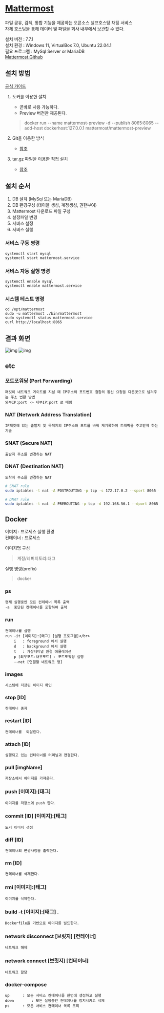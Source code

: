 # [Mattermost](https://mattermost.com/)
파일 공유, 검색, 통합 기능을 제공하는 오픈소스 셀프호스팅 채팅 서비스 </br>
자체 호스팅을 통해 데이터 및 파일을 회사 내부에서 보관할 수 있다.</br>

설치 버전 : 7.7.1 </br>
설치 환경 : Windows 11, VirtualBox 7.0, Ubuntu 22.04.1 </br>
필요 프로그램 : MySql Server or MariaDB </br>
[Mattermost Github](https://github.com/mattermost/docker) </br>

## 설치 방법
[공식 가이드](https://docs.mattermost.com/guides/deployment.html#install-guides)
1. 도커를 이용한 설치
    * 곧바로 사용 가능하다.
    * Preview 버전만 제공된다.
    >docker run --name mattermost-preview -d --publish 8065:8065 --add-host dockerhost:127.0.0.1 mattermost/mattermost-preview 

2. Git을 이용한 방식
    * [참조](https://judo0179.tistory.com/59)  
3. tar.gz 파일을 이용한 직접 설치
    * [참조](https://sakwon.tistory.com/73)

## 설치 순서
1. DB 설치 (MySql 또는 MariaDB)
2. DB 환경구성 (테이블 생성, 계정생성, 권한부여)
3. Mattermost 다운로드  파일 구성
4. 설정파일 변경
5. 서비스 설정
6. 서비스 실행

### 서비스 구동 명령
    systemctl start mysql
    systemctl start mattermost.service

### 서비스 자동 실행 명령
    systemctl enable mysql
    systemctl enable mattermost.service

### 시스템 테스트 명령
    cd /opt/mattermost
    sudo -u mattermost ./bin/mattermost
    sudo systemctl status mattermost.service 
    curl http://localhost:8065


## 결과 화면
![img](./img/mattermost1.png)
![img](./img/mattermost2.png)

## etc
### 포트포워딩	(Port Forwarding)
    패킷이 네트워크 게이트를 지날 때 IP주소와 포트번호 결합의 통신 요청을 다른곳으로 넘겨주는 주소 변환 방법
    외부IP:port -> 내부IP:port 로 매핑

### NAT		(Network Address Translation)
    IP패킷에 있는 출발지 및 목적지의 IP주소와 포트를 바꿔 재기록하여 트래픽을 주고받게 하는 기술
### SNAT		(Secure NAT)
	출발지 주소를 변경하는 NAT
### DNAT		(Destination NAT)
	도착지 주소를 변경하는 NAT

``` bash
# SNAT rule
sudo iptables -t nat -A POSTROUTING -p tcp -s 172.17.0.2 --sport 8065 -d 192.168.56.1 -j SNAT --to-source 192.168.56.1

# DNAT rule
sudo iptables -t nat -A PREROUTING -p tcp -d 192.168.56.1 --dport 8065 -j DNAT --to-destination 172.17.0.2:8065
```

## Docker
이미지	: 프로세스 실행 환경 </br>
컨테이너	: 프로세스

이미지명 구성 
>계정/레퍼지토리:태그

실행 명령(prefix)
>docker

### ps
    현재 실행중인 모든 컨테이너 목록 출력
    -a	중단된 컨테이너를 포함하여 출력

### run	
    컨테이너를 실행
    run -it [이미지]:[태그] [실행 프로그램]</br>
        i   : foreground 에서 실행
        d 	: background 에서 실행
        t	: 가상터미널 환경 애뮬레이션
        p [외부포트:내부포트] : 포트포워딩 실행
        --net [연결할 네트워크 명]

### images
    시스템에 저장된 이미지 확인
### stop [ID]
    컨테이너 중지
### restart [ID]
    컨테이너를  되살린다.
### attach [ID] 
    실행되고 있는 컨테이너를 터미널과 연결한다.
### pull [imgName]	
    저장소에서 이미지를 가져온다.
### push [이미지]:[태그]	
    이미지를 저장소에 push 한다.
### commit [ID] [이미지]:[태그]	
    도커 이미지 생성
### diff [ID]	
    컨테이너의 변경사항을 출력한다.
### rm [ID]
    컨테이너를 삭제한다.
### rmi [이미지]:[태그]	
    이미지를 삭제한다.
### build -t [이미지]:[태그] .	
    Dockerfile을 기반으로 이미지를 빌드한다.
### network disconnect [브릿지] [컨테이너]	
    네트워크 해제
### network connect [브릿지] [컨테이너]		
    네트워크 할당
### docker-compose 
    up		: 모든 서비스 컨테이너를 한번에 생성하고 실행
    down		: 모든 실행중인 컨테이너를 정지시키고 삭제
    ps		: 모든 서비스 컨테이너 목록 조회


